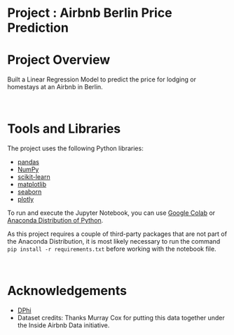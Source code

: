 
# Project : Airbnb Berlin Price Prediction

# Project Overview

Built a Linear Regression Model to predict the price for lodging or homestays at an Airbnb in Berlin.

</br>

# Tools and Libraries

The project uses the following Python libraries:

- [pandas](http://pandas.pydata.org/)
- [NumPy](https://numpy.org/)
- [scikit-learn](https://scikit-learn.org/)
- [matplotlib](https://matplotlib.org/)
- [seaborn](https://seaborn.pydata.org/)
- [plotly](https://plotly.com/)

To run and execute the Jupyter Notebook, you can use [Google Colab](https://colab.research.google.com/) or [Anaconda Distribution of Python](https://www.anaconda.com/).

As this project requires a couple of third-party packages that are not part of the Anaconda Distribution, it is most likely necessary to run the command `pip install -r requirements.txt` before working with the notebook file.

</br>

# Acknowledgements

- [DPhi](https://dphi.tech/challenges/data-sprint-47-airbnb-berlin-price-prediction/160/overview/about)
- Dataset credits: Thanks Murray Cox for putting this data together under the Inside Airbnb Data initiative.

